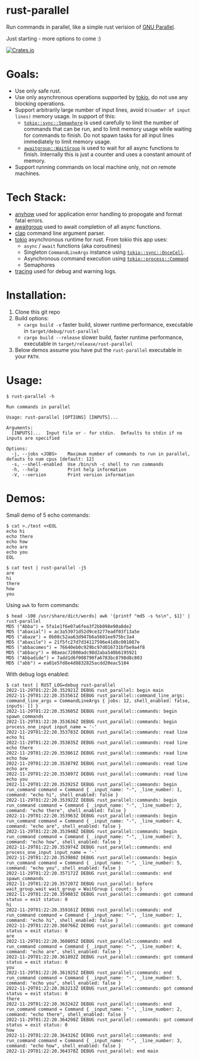 # rust-parallel

Run commands in parallel, like a simple rust verision of [GNU Parallel](https://www.gnu.org/software/parallel/).

Just starting - more options to come :)

[![Crates.io][crates-badge]][crates-url]

[crates-badge]: https://img.shields.io/crates/v/rust-parallel.svg
[crates-url]: https://crates.io/crates/rust-parallel

# Goals:
* Use only safe rust.
* Use only asynchronous operations supported by [tokio](https://tokio.rs), do not use any blocking operations.
* Support arbitrarily large number of input lines, avoid `O(number of input lines)` memory usage.  In support of this:
  * [`tokio::sync::Semaphore`](https://docs.rs/tokio/latest/tokio/sync/struct.Semaphore.html) is used carefully to limit the number of commands that can be run, and to limit memory usage while waiting for commands to finish.  Do not spawn tasks for all input lines immediately to limit memory usage.
  * [`awaitgroup::WaitGroup`](https://crates.io/crates/awaitgroup) is used to wait for all async functions to finish.  Internally this is just a counter and uses a constant amount of memory.
* Support running commands on local machine only, not on remote machines.

# Tech Stack:
* [anyhow](https://github.com/dtolnay/anyhow) used for application error handling to propogate and format fatal errors.
* [awaitgroup](https://crates.io/crates/awaitgroup) used to await completion of all async functions.
* [clap](https://docs.rs/clap/latest/clap/) command line argument parser.
* [tokio](https://tokio.rs/) asynchronous runtime for rust.  From tokio this app uses:
  * `async` / `await` functions (aka coroutines)
  * Singleton `CommandLineArgs` instance using [`tokio::sync::OnceCell`](https://docs.rs/tokio/latest/tokio/sync/struct.OnceCell.html).
  * Asynchronous command execution using [`tokio::process::Command`](https://docs.rs/tokio/latest/tokio/process/struct.Command.html)
  * Semaphores
* [tracing](https://docs.rs/tracing/latest/tracing/) used for debug and warning logs.

# Installation:
1. Clone this git repo
2. Build options:
   * `cargo build -v` faster build, slower runtime performance, executable in `target/debug/rust-parallel`
   * `cargo build --release` slower build, faster runtime performance, executable in `target/release/rust-parallel`
3. Below demos assume you have put the `rust-parallel` executable in your `PATH`.

# Usage:
```
$ rust-parallel -h

Run commands in parallel

Usage: rust-parallel [OPTIONS] [INPUTS]...

Arguments:
  [INPUTS]...  Input file or - for stdin.  Defaults to stdin if no inputs are specified

Options:
  -j, --jobs <JOBS>    Maximum number of commands to run in parallel, defauts to num cpus [default: 12]
  -s, --shell-enabled  Use /bin/sh -c shell to run commands
  -h, --help           Print help information
  -V, --version        Print version information
```

# Demos:

Small demo of 5 echo commands:

```
$ cat >./test <<EOL
echo hi
echo there
echo how
echo are
echo you
EOL

$ cat test | rust-parallel -j5
are
hi
there
how
you
```

Using `awk` to form commands:

```
$ head -100 /usr/share/dict/words| awk '{printf "md5 -s %s\n", $1}' | rust-parallel
MD5 ("Abba") = 5fa1e1f6e07a6fea3f2bb098e90a8de2
MD5 ("abaxial") = ac3a53971d52d9ce3277eadf03f13a5e
MD5 ("abaze") = 0b08c52aa63d947b6a5601ee975bc3a4
MD5 ("abaxile") = 21f5fc27d7d34117596e41d8c001087e
MD5 ("abbacomes") = 76640eb0c929bc97d016731bfbe9a4f8
MD5 ("abbacy") = 08aeac72800adc98d2aba540b6195921
MD5 ("Abbadide") = 7add1d6f008790fa6783bc8798d8c803
MD5 ("abb") = ea01e5fd8e4d8832825acdd20eac5104
```

With debug logs enabled:

```
$ cat test | RUST_LOG=debug rust-parallel
2022-11-29T01:22:20.352921Z DEBUG rust_parallel: begin main
2022-11-29T01:22:20.353561Z DEBUG rust_parallel::command_line_args: command_line_args = CommandLineArgs { jobs: 12, shell_enabled: false, inputs: [] }
2022-11-29T01:22:20.353605Z DEBUG rust_parallel::commands: begin spawn_commands
2022-11-29T01:22:20.353636Z DEBUG rust_parallel::commands: begin process_one_input input_name = '-'
2022-11-29T01:22:20.353783Z DEBUG rust_parallel::commands: read line echo hi
2022-11-29T01:22:20.353835Z DEBUG rust_parallel::commands: read line echo there
2022-11-29T01:22:20.353861Z DEBUG rust_parallel::commands: read line echo how
2022-11-29T01:22:20.353879Z DEBUG rust_parallel::commands: read line echo are
2022-11-29T01:22:20.353897Z DEBUG rust_parallel::commands: read line echo you
2022-11-29T01:22:20.353925Z DEBUG rust_parallel::commands: begin run_command command = Command { _input_name: "-", _line_number: 1, command: "echo hi", shell_enabled: false }
2022-11-29T01:22:20.353922Z DEBUG rust_parallel::commands: begin run_command command = Command { _input_name: "-", _line_number: 2, command: "echo there", shell_enabled: false }
2022-11-29T01:22:20.353963Z DEBUG rust_parallel::commands: begin run_command command = Command { _input_name: "-", _line_number: 4, command: "echo are", shell_enabled: false }
2022-11-29T01:22:20.353948Z DEBUG rust_parallel::commands: begin run_command command = Command { _input_name: "-", _line_number: 3, command: "echo how", shell_enabled: false }
2022-11-29T01:22:20.353974Z DEBUG rust_parallel::commands: end process_one_input input_name = '-'
2022-11-29T01:22:20.353980Z DEBUG rust_parallel::commands: begin run_command command = Command { _input_name: "-", _line_number: 5, command: "echo you", shell_enabled: false }
2022-11-29T01:22:20.357172Z DEBUG rust_parallel::commands: end spawn_commands
2022-11-29T01:22:20.357207Z DEBUG rust_parallel: before wait_group.wait wait_group = WaitGroup { count: 5 }
2022-11-29T01:22:20.359083Z DEBUG rust_parallel::commands: got command status = exit status: 0
hi
2022-11-29T01:22:20.359161Z DEBUG rust_parallel::commands: end run_command command = Command { _input_name: "-", _line_number: 1, command: "echo hi", shell_enabled: false }
2022-11-29T01:22:20.360766Z DEBUG rust_parallel::commands: got command status = exit status: 0
are
2022-11-29T01:22:20.360805Z DEBUG rust_parallel::commands: end run_command command = Command { _input_name: "-", _line_number: 4, command: "echo are", shell_enabled: false }
2022-11-29T01:22:20.361892Z DEBUG rust_parallel::commands: got command status = exit status: 0
you
2022-11-29T01:22:20.361925Z DEBUG rust_parallel::commands: end run_command command = Command { _input_name: "-", _line_number: 5, command: "echo you", shell_enabled: false }
2022-11-29T01:22:20.363213Z DEBUG rust_parallel::commands: got command status = exit status: 0
there
2022-11-29T01:22:20.363242Z DEBUG rust_parallel::commands: end run_command command = Command { _input_name: "-", _line_number: 2, command: "echo there", shell_enabled: false }
2022-11-29T01:22:20.364298Z DEBUG rust_parallel::commands: got command status = exit status: 0
how
2022-11-29T01:22:20.364326Z DEBUG rust_parallel::commands: end run_command command = Command { _input_name: "-", _line_number: 3, command: "echo how", shell_enabled: false }
2022-11-29T01:22:20.364378Z DEBUG rust_parallel: end main
```
